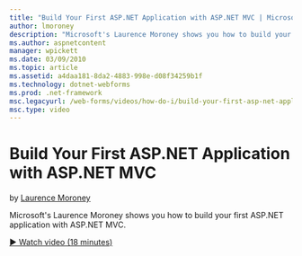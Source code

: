 ```yaml
---
title: "Build Your First ASP.NET Application with ASP.NET MVC | Microsoft Docs"
author: lmoroney
description: "Microsoft's Laurence Moroney shows you how to build your first ASP.NET application with ASP.NET MVC."
ms.author: aspnetcontent
manager: wpickett
ms.date: 03/09/2010
ms.topic: article
ms.assetid: a4daa181-8da2-4883-998e-d08f34259b1f
ms.technology: dotnet-webforms
ms.prod: .net-framework
msc.legacyurl: /web-forms/videos/how-do-i/build-your-first-asp-net-application-with-asp-net-mvc
msc.type: video
---
```

Build Your First ASP.NET Application with ASP.NET MVC
====================
by [Laurence Moroney](https://github.com/lmoroney)

Microsoft's Laurence Moroney shows you how to build your first ASP.NET application with ASP.NET MVC.

[&#9654; Watch video (18 minutes)](https://channel9.msdn.com/Blogs/ASP-NET-Site-Videos/build-your-first-asp-net-application-with-asp-net-mvc)